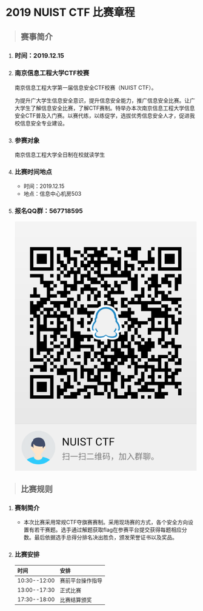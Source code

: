 # 2019 NUIST CTF 比赛章程

>## 赛事简介

1. ### 时间：2019.12.15

1. ### 南京信息工程大学CTF校赛

    南京信息工程大学第一届信息安全CTF校赛（NUIST CTF）。

    为提升广大学生信息安全意识，提升信息安全能力，推广信息安全比赛。让广大学生了解信息安全比赛，了解CTF赛制。特举办本次南京信息工程大学信息安全CTF普及入门赛。以赛代练，以练促学，选拔优秀信息安全人才，促进我校信息安全专业建设。

1. ### 参赛对象

    南京信息工程大学全日制在校就读学生

1. ### 比赛时间地点

    * 时间：2019.12.15
    * 地点：信息中心机房503

1. ### 报名QQ群：567718595
    ![比赛目的：了解我校与外校实力差距。。。](../images/QQGroupQRCode.png)

>## 比赛规则

1. ### 赛制简介
    * 本次比赛采用常规CTF夺旗赛赛制。采用现场赛的方式，各个安全方向设置有若干赛题。选手通过解题获取flag在参赛平台提交获得每题相应分数。最后依据选手总得分排名决出胜负，颁发荣誉证书以及奖品。

1. ### 比赛安排
    时间|安排
    ---|---
    10:30--12:00|赛前平台操作指导
    13:00--17:30|正式比赛
    17:30--18:00|比赛结算颁奖


